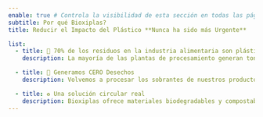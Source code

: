 ```yaml
---
enable: true # Controla la visibilidad de esta sección en todas las páginas donde se utilice
subtitle: Por qué Bioxiplas?
title: Reducir el Impacto del Plástico **Nunca ha sido más Urgente**

list:
  - title: 🚮 70% de los residuos en la industria alimentaria son plásticos
    description: La mayoría de las plantas de procesamiento generan toneladas de residuos plásticos de un solo uso. La acumulación de estos materiales es insostenible, y las soluciones de reciclaje actuales no logran revertir el problema.

  - title: 🌱 Generamos CERO Desechos
    description: Volvemos a procesar los sobrantes de nuestros productos para convertirlos en bolsas de basura de colores, lo que sirve a nuestros propios clientes para diferenciar áreas en sus plantas.

  - title: ♻️ Una solución circular real
    description: Bioxiplas ofrece materiales biodegradables y compostables certificados, diseñados específicamente para la industria alimentaria. Permiten reemplazar los plásticos convencionales sin comprometer el rendimiento, y generan un impacto ambiental positivo medible.
---
```

